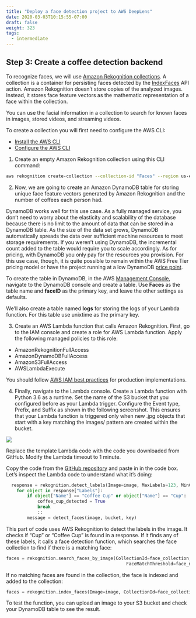 ```yaml
---
title: "Deploy a face detection project to AWS DeepLens"
date: 2020-03-03T10:15:55-07:00
draft: false
weight: 323
tags:
  - intermediate
---
```


## Step 3: Create a coffee detection backend

To recognize faces, we will use [Amazon Rekognition collections](https://docs.aws.amazon.com/rekognition/latest/dg/collections.html). A collection is a container for persisting faces detected by the [IndexFaces](https://docs.aws.amazon.com/rekognition/latest/dg/API_IndexFaces.html) API action. Amazon Rekognition doesn’t store copies of the analyzed images. Instead, it stores face feature vectors as the mathematic representation of a face within the collection.

You can use the facial information in a collection to search for known faces in images, stored videos, and streaming videos.

To create a collection you will first need to configure the AWS CLI:


+ [Install the AWS CLI](https://docs.aws.amazon.com/cli/latest/userguide/installing.html)
+ [Configure the AWS CLI](https://docs.aws.amazon.com/cli/latest/userguide/cli-chap-getting-started.html)

1. Create an empty Amazon Rekognition collection using this CLI command:

```bash
aws rekognition create-collection --collection-id "Faces" --region us-east-1 
```
2. Now, we are going to create an Amazon DynamoDB table for storing unique face feature vectors generated by Amazon Rekognition and the number of coffees each person had.

DynamoDB works well for this use case. As a fully managed service, you don’t need to worry about the elasticity and scalability of the database because there is no limit to the amount of data that can be stored in a DynamoDB table. As the size of the data set grows, DynamoDB automatically spreads the data over sufficient machine resources to meet storage requirements. If you weren’t using DynamoDB, the incremental count added to the table would require you to scale accordingly. As for pricing, with DynamoDB you only pay for the resources you provision. For this use case, though, it is quite possible to remain within the AWS Free Tier pricing model or have the project running at a low DynamoDB [price point](https://aws.amazon.com/dynamodb/pricing/).

To create the table in DynamoDB, in the AWS [Management Console](https://console.aws.amazon.com/console/home), navigate to the DynamoDB console and create a table. Use __Faces__ as the table name and __faceID__ as the primary key, and leave the other settings as defaults.

We’ll also create a table named __logs__ for storing the logs of your Lambda function. For this table use unixtime as the primary key.

3.  Create an AWS Lambda function that calls Amazon Rekognition. First, go to the IAM console and create a role for AWS Lambda function. Apply the following managed policies to this role:

* AmazonRekognitionFullAccess
* AmazonDynamoDBFullAccess
* AmazonS3FullAccess
* AWSLambdaExecute

You should follow [AWS IAM best practices](http://docs.aws.amazon.com/IAM/latest/UserGuide/best-practices.html) for production implementations.

4. Finally, navigate to the Lambda console. Create a Lambda function with Python 3.6 as a runtime. Set the name of the S3 bucket that you configured before as your Lambda trigger. Configure the Event type, Prefix, and Suffix as shown in the following screenshot. This ensures that your Lambda function is triggered only when new .jpg objects that start with a key matching the images/ pattern are created within the bucket.

![](/images/040_track_coffee_consumption/043_deploy_face_detection/coffee-counter-9.gif)

Replace the template Lambda code with the code you downloaded from GitHub. Modify the Lambda timeout to 1 minute.

Copy the code from the [GitHub repository](https://github.com/aws-samples/aws-deeplens-coffee-leaderboard/blob/master/face_function.py) and paste in in the code box. Let’s inspect the Lambda code to understand what it’s doing:

```python
  response = rekognition.detect_labels(Image=image, MaxLabels=123, MinConfidence=50)    
    for object in response["Labels"]:
        if object["Name"] == "Coffee Cup" or object["Name"] == "Cup":
            coffee_cup_detected = True
            break        
            ::
        message = detect_faces(image, bucket, key)   
```

This part of code uses AWS Rekognition to detect the labels in the image. It checks if “Cup” or “Coffee Cup” is found in a response. If it finds any of these labels, it calls a face detection function, which searches the face collection to find if there is a matching face:

```python
faces = rekognition.search_faces_by_image(CollectionId=face_collection, Image=image,
                                              FaceMatchThreshold=face_match_threshold, MaxFaces=1)
```
If no matching faces are found in the collection, the face is indexed and added to the collection:

```python
faces = rekognition.index_faces(Image=image, CollectionId=face_collection)
```

To test the function, you can upload an image to your S3 bucket and check your DynamoDB table to see the result.
